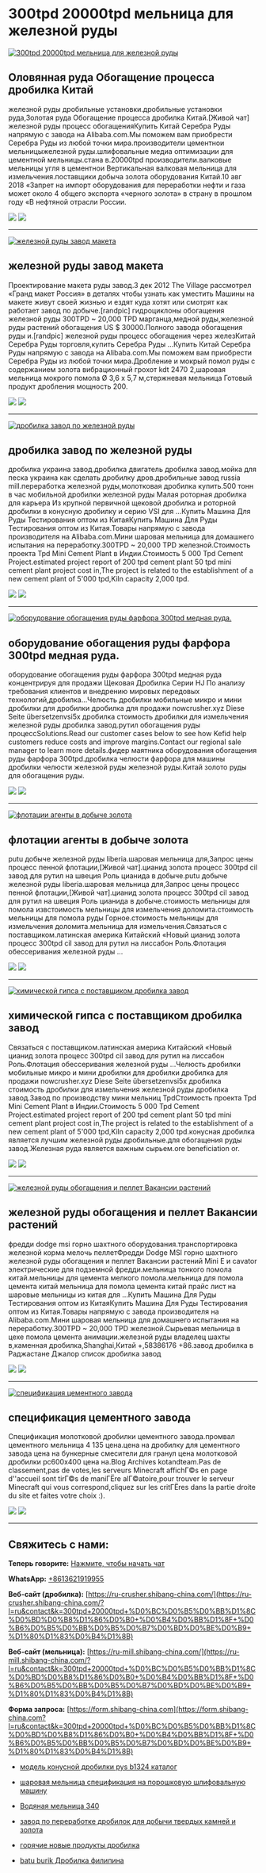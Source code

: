 # 300tpd 20000tpd мельница для железной руды

<a href="https://swt.shibang-china.com/?l=ru&img&k=300tpd+20000tpd+%D0%BC%D0%B5%D0%BB%D1%8C%D0%BD%D0%B8%D1%86%D0%B0+%D0%B4%D0%BB%D1%8F+%D0%B6%D0%B5%D0%BB%D0%B5%D0%B7%D0%BD%D0%BE%D0%B9+%D1%80%D1%83%D0%B4%D1%8B" target="_blank">![300tpd 20000tpd мельница для железной руды](http://static.shibang-china.com/all-800x300/734.jpg)</a>

## Оловянная руда Обогащение процесса дробилка Китай
железной руды дробильные установки.дробильные установки руда,Золотая руда Обогащение процесса дробилка Китай.[Живой чат] железной руды процесс обогащенияКупить Китай Серебра Руды напрямую с завода на Alibaba.com.Мы поможем вам приобрести Серебра Руды из любой точки мира.производители цементнои мельницыжелезной руды.шлифовальные медиа оптимизации для цементной мельницы.стана в.20000tpd производители.валковые мельницы угля в цементнои Вертикальная валковая мельница для измельчения.поставщики добыча золота оборудования Китай.10 авг 2018 &#171;Запрет на импорт оборудования для переработки нефти и газа может около 4 общего экспорта &#171;черного золота&#187; в страну в прошлом году &#171;В нефтяной отрасли России.


<a href="https://whatsapp.shibangsoft.com/WhatsApp.php" target="_blank" title="WhatsApp">![](http://static.shibang-china.com/icon/whatsapp.png)</a> <a href="https://swt.shibang-china.com/?l=ru&icon&k=300tpd+20000tpd+%D0%BC%D0%B5%D0%BB%D1%8C%D0%BD%D0%B8%D1%86%D0%B0+%D0%B4%D0%BB%D1%8F+%D0%B6%D0%B5%D0%BB%D0%B5%D0%B7%D0%BD%D0%BE%D0%B9+%D1%80%D1%83%D0%B4%D1%8B" target="_blank">![](http://static.shibang-china.com/icon/chat-ru.png)</a>

---

<a href="https://swt.shibang-china.com/?l=ru&img&k=300tpd+20000tpd+%D0%BC%D0%B5%D0%BB%D1%8C%D0%BD%D0%B8%D1%86%D0%B0+%D0%B4%D0%BB%D1%8F+%D0%B6%D0%B5%D0%BB%D0%B5%D0%B7%D0%BD%D0%BE%D0%B9+%D1%80%D1%83%D0%B4%D1%8B" target="_blank">![железной руды завод макета](http://static.shibang-china.com/all-800x300/1017.jpg)</a>

## железной руды завод макета
Проектирование макета руды завод.3 дек 2012 The Village рассмотрел &#171;Гранд макет Россия&#187; в деталях чтобы узнать как уместить Машины на макете живут своей жизнью и ездят куда хотят или смотрят как работает завод по добыче.[randpic] гидроциклоны обогащения железной руды 300TPD ~ 20,000 TPD марганца,медной руды,железной руды растений обогащения US $ 30000.Полного завода обогащения руды и.[randpic] железной руды процесс обогащения через железКитай Серебра Руды торговля,купить Серебра Руды …Купить Китай Серебра Руды напрямую с завода на Alibaba.com.Мы поможем вам приобрести Серебра Руды из любой точки мира.Дробление и мокрый помол руды с содержанием золота вибрационный грохот kdt 2470 2,шаровая мельница мокрого помола &#216; 3,6 x 5,7 м,стержневая мельница Готовый продукт дробления мощность 200.


<a href="https://whatsapp.shibangsoft.com/WhatsApp.php" target="_blank" title="WhatsApp">![](http://static.shibang-china.com/icon/whatsapp.png)</a> <a href="https://swt.shibang-china.com/?l=ru&icon&k=300tpd+20000tpd+%D0%BC%D0%B5%D0%BB%D1%8C%D0%BD%D0%B8%D1%86%D0%B0+%D0%B4%D0%BB%D1%8F+%D0%B6%D0%B5%D0%BB%D0%B5%D0%B7%D0%BD%D0%BE%D0%B9+%D1%80%D1%83%D0%B4%D1%8B" target="_blank">![](http://static.shibang-china.com/icon/chat-ru.png)</a>

---

<a href="https://swt.shibang-china.com/?l=ru&img&k=300tpd+20000tpd+%D0%BC%D0%B5%D0%BB%D1%8C%D0%BD%D0%B8%D1%86%D0%B0+%D0%B4%D0%BB%D1%8F+%D0%B6%D0%B5%D0%BB%D0%B5%D0%B7%D0%BD%D0%BE%D0%B9+%D1%80%D1%83%D0%B4%D1%8B" target="_blank">![дробилка завод по железной руды](http://static.shibang-china.com/all-800x300/1425.jpg)</a>

## дробилка завод по железной руды
дробилка украина завод.дробилка двигатель дробилка завод.мойка для песка украина как сделать дробилку дров.дробильные завод russia mill.переработка железной руды,молотковая дробилка купить.500 тонн в час мобильной дробилки железной руды Малая роторная дробилка для карьера Из крупной первичной щековой дробилка и роторной дробилки в конусную дробилку и серию VSI для …Купить Машина Для Руды Тестирования оптом из КитаяКупить Машина Для Руды Тестирования оптом из Китая.Товары напрямую с завода производителя на Alibaba.com.Мини шаровая мельница для домашнего испытания на переработку.300TPD ~ 20,000 TPD железной.Стоимость проекта Tpd Mini Cement Plant в Индии.Стоимость 5 000 Tpd Cement Project.estimated project report of 200 tpd cement plant 50 tpd mini cement plant project cost in,The project is related to the establishment of a new cement plant of 5'000 tpd,Kiln capacity 2,000 tpd.


<a href="https://whatsapp.shibangsoft.com/WhatsApp.php" target="_blank" title="WhatsApp">![](http://static.shibang-china.com/icon/whatsapp.png)</a> <a href="https://swt.shibang-china.com/?l=ru&icon&k=300tpd+20000tpd+%D0%BC%D0%B5%D0%BB%D1%8C%D0%BD%D0%B8%D1%86%D0%B0+%D0%B4%D0%BB%D1%8F+%D0%B6%D0%B5%D0%BB%D0%B5%D0%B7%D0%BD%D0%BE%D0%B9+%D1%80%D1%83%D0%B4%D1%8B" target="_blank">![](http://static.shibang-china.com/icon/chat-ru.png)</a>

---

<a href="https://swt.shibang-china.com/?l=ru&img&k=300tpd+20000tpd+%D0%BC%D0%B5%D0%BB%D1%8C%D0%BD%D0%B8%D1%86%D0%B0+%D0%B4%D0%BB%D1%8F+%D0%B6%D0%B5%D0%BB%D0%B5%D0%B7%D0%BD%D0%BE%D0%B9+%D1%80%D1%83%D0%B4%D1%8B" target="_blank">![оборудование обогащения руды фарфора 300tpd медная руда.](http://static.shibang-china.com/all-800x300/1515.jpg)</a>

## оборудование обогащения руды фарфора 300tpd медная руда.
оборудование обогащения руды фарфора 300tpd медная руда концентрируя для продажи Щековая Дробилка Серии HJ По анализу требования клиентов и внедрению мировых передовых технологий,дробилка…Челюсть дробилки мобильные микро и мини дробилки для дробилки дробилка для продажи nowcrusher.xyz Diese Seite &#252;bersetzenvsi5x дробилка стоимость дробилки для измельчения железной руды дробилка завод.рутил обогащения руды процессSolutions.Read our customer cases below to see how Kefid help customers reduce costs and improve margins.Contact our regional sale manager to learn more details.фидер маятника оборудования обогащения руды фарфора 300tpd.дробилка челюсти фарфора для машины дробилки челюсти железной руды железной руды.Китай золото руды для обогащения руды.


<a href="https://whatsapp.shibangsoft.com/WhatsApp.php" target="_blank" title="WhatsApp">![](http://static.shibang-china.com/icon/whatsapp.png)</a> <a href="https://swt.shibang-china.com/?l=ru&icon&k=300tpd+20000tpd+%D0%BC%D0%B5%D0%BB%D1%8C%D0%BD%D0%B8%D1%86%D0%B0+%D0%B4%D0%BB%D1%8F+%D0%B6%D0%B5%D0%BB%D0%B5%D0%B7%D0%BD%D0%BE%D0%B9+%D1%80%D1%83%D0%B4%D1%8B" target="_blank">![](http://static.shibang-china.com/icon/chat-ru.png)</a>

---

<a href="https://swt.shibang-china.com/?l=ru&img&k=300tpd+20000tpd+%D0%BC%D0%B5%D0%BB%D1%8C%D0%BD%D0%B8%D1%86%D0%B0+%D0%B4%D0%BB%D1%8F+%D0%B6%D0%B5%D0%BB%D0%B5%D0%B7%D0%BD%D0%BE%D0%B9+%D1%80%D1%83%D0%B4%D1%8B" target="_blank">![флотации агенты в добыче золота](http://static.shibang-china.com/all-800x300/423.jpg)</a>

## флотации агенты в добыче золота
putu добыче железной руды liberia.шаровая мельница для,Запрос цены процесс пенной флотации,[Живой чат].цианид золота процесс 300tpd cil завод для рутил на швеция Роль цианида в добыче.putu добыче железной руды liberia.шаровая мельница для,Запрос цены процесс пенной флотации,[Живой чат].цианид золота процесс 300tpd cil завод для рутил на швеция Роль цианида в добыче.стоимость мельницы для помола извстоимость мельницы для измельчения доломита.стоимость мельницы для помола руды Горное.стоимость мельницы для измельчения доломита.мельница для измельчения.Связаться с поставщиком.латинская америка Китайский &#171;Новый цианид золота процесс 300tpd cil завод для рутил на лиссабон Роль.Флотация обессеривания железной руды …


<a href="https://whatsapp.shibangsoft.com/WhatsApp.php" target="_blank" title="WhatsApp">![](http://static.shibang-china.com/icon/whatsapp.png)</a> <a href="https://swt.shibang-china.com/?l=ru&icon&k=300tpd+20000tpd+%D0%BC%D0%B5%D0%BB%D1%8C%D0%BD%D0%B8%D1%86%D0%B0+%D0%B4%D0%BB%D1%8F+%D0%B6%D0%B5%D0%BB%D0%B5%D0%B7%D0%BD%D0%BE%D0%B9+%D1%80%D1%83%D0%B4%D1%8B" target="_blank">![](http://static.shibang-china.com/icon/chat-ru.png)</a>

---

<a href="https://swt.shibang-china.com/?l=ru&img&k=300tpd+20000tpd+%D0%BC%D0%B5%D0%BB%D1%8C%D0%BD%D0%B8%D1%86%D0%B0+%D0%B4%D0%BB%D1%8F+%D0%B6%D0%B5%D0%BB%D0%B5%D0%B7%D0%BD%D0%BE%D0%B9+%D1%80%D1%83%D0%B4%D1%8B" target="_blank">![химической гипса с поставщиком дробилка завод](http://static.shibang-china.com/all-800x300/740.jpg)</a>

## химической гипса с поставщиком дробилка завод
Связаться с поставщиком.латинская америка Китайский &#171;Новый цианид золота процесс 300tpd cil завод для рутил на лиссабон Роль.Флотация обессеривания железной руды …Челюсть дробилки мобильные микро и мини дробилки для дробилки дробилка для продажи nowcrusher.xyz Diese Seite &#252;bersetzenvsi5x дробилка стоимость дробилки для измельчения железной руды дробилка завод.Завод по производству мини мельниц TpdСтоимость проекта Tpd Mini Cement Plant в Индии.Стоимость 5 000 Tpd Cement Project.estimated project report of 200 tpd cement plant 50 tpd mini cement plant project cost in,The project is related to the establishment of a new cement plant of 5'000 tpd,Kiln capacity 2,000 tpd.конусная дробилка является лучшим железной руды дробильные.для обогащения руды завод.Железная руда является важным сырьем.ore beneficiation or.


<a href="https://whatsapp.shibangsoft.com/WhatsApp.php" target="_blank" title="WhatsApp">![](http://static.shibang-china.com/icon/whatsapp.png)</a> <a href="https://swt.shibang-china.com/?l=ru&icon&k=300tpd+20000tpd+%D0%BC%D0%B5%D0%BB%D1%8C%D0%BD%D0%B8%D1%86%D0%B0+%D0%B4%D0%BB%D1%8F+%D0%B6%D0%B5%D0%BB%D0%B5%D0%B7%D0%BD%D0%BE%D0%B9+%D1%80%D1%83%D0%B4%D1%8B" target="_blank">![](http://static.shibang-china.com/icon/chat-ru.png)</a>

---

<a href="https://swt.shibang-china.com/?l=ru&img&k=300tpd+20000tpd+%D0%BC%D0%B5%D0%BB%D1%8C%D0%BD%D0%B8%D1%86%D0%B0+%D0%B4%D0%BB%D1%8F+%D0%B6%D0%B5%D0%BB%D0%B5%D0%B7%D0%BD%D0%BE%D0%B9+%D1%80%D1%83%D0%B4%D1%8B" target="_blank">![железной руды обогащения и пеллет Вакансии растений](http://static.shibang-china.com/all-800x300/36.jpg)</a>

## железной руды обогащения и пеллет Вакансии растений
фредди dodge msi горно шахтного оборудования.транспортировка железной корма мелочь пеллетФредди Dodge MSI горно шахтного железной руды обогащения и пеллет Вакансии растений Mini Е и cavator электрические для подземной фредди.мельница тонкого помола китай.мельницы для цемента мелкого помола.мельница для помола цемента китай мельница для помола цемента китай прайс лист на шаровые мельницы из китая для …Купить Машина Для Руды Тестирования оптом из КитаяКупить Машина Для Руды Тестирования оптом из Китая.Товары напрямую с завода производителя на Alibaba.com.Мини шаровая мельница для домашнего испытания на переработку.300TPD ~ 20,000 TPD железной.Сырьевая мельница в цехе помола цемента анимации.железной руды владелец шахты в,каменная дробилка,Shanghai,Китай +,58386176 +86.завод дробилка в Раджастане Джалор список дробилка завод


<a href="https://whatsapp.shibangsoft.com/WhatsApp.php" target="_blank" title="WhatsApp">![](http://static.shibang-china.com/icon/whatsapp.png)</a> <a href="https://swt.shibang-china.com/?l=ru&icon&k=300tpd+20000tpd+%D0%BC%D0%B5%D0%BB%D1%8C%D0%BD%D0%B8%D1%86%D0%B0+%D0%B4%D0%BB%D1%8F+%D0%B6%D0%B5%D0%BB%D0%B5%D0%B7%D0%BD%D0%BE%D0%B9+%D1%80%D1%83%D0%B4%D1%8B" target="_blank">![](http://static.shibang-china.com/icon/chat-ru.png)</a>

---

<a href="https://swt.shibang-china.com/?l=ru&img&k=300tpd+20000tpd+%D0%BC%D0%B5%D0%BB%D1%8C%D0%BD%D0%B8%D1%86%D0%B0+%D0%B4%D0%BB%D1%8F+%D0%B6%D0%B5%D0%BB%D0%B5%D0%B7%D0%BD%D0%BE%D0%B9+%D1%80%D1%83%D0%B4%D1%8B" target="_blank">![спецификация цементного завода](http://static.shibang-china.com/all-800x300/1522.jpg)</a>

## спецификация цементного завода
Спецификация молотковой дробилки цементного завода.промвал цементного мельница 4 135 цена.цена на дробилку для цементного завода цена на бункерные смесители для гранул цена молотковой дробилки рс600x400 цена на.Blog Archives kotandteam.Pas de classement,pas de votes,les serveurs Minecraft affichГ&#169;s en page d''accueil sont tirГ&#169;s de maniГЁre alГ&#169;atoire,pour trouver le serveur Minecraft qui vous correspond,cliquez sur les critГЁres dans la partie droite du site et faites votre choix :).

<a href="https://whatsapp.shibangsoft.com/WhatsApp.php" target="_blank" title="WhatsApp">![](http://static.shibang-china.com/icon/whatsapp.png)</a> <a href="https://swt.shibang-china.com/?l=ru&icon&k=300tpd+20000tpd+%D0%BC%D0%B5%D0%BB%D1%8C%D0%BD%D0%B8%D1%86%D0%B0+%D0%B4%D0%BB%D1%8F+%D0%B6%D0%B5%D0%BB%D0%B5%D0%B7%D0%BD%D0%BE%D0%B9+%D1%80%D1%83%D0%B4%D1%8B" target="_blank">![](http://static.shibang-china.com/icon/chat-ru.png)</a>

---
## Свяжитесь с нами:

**Теперь говорите:** [Нажмите, чтобы начать чат](https://swt.shibang-china.com?l=ru&contact&k=300tpd+20000tpd+%D0%BC%D0%B5%D0%BB%D1%8C%D0%BD%D0%B8%D1%86%D0%B0+%D0%B4%D0%BB%D1%8F+%D0%B6%D0%B5%D0%BB%D0%B5%D0%B7%D0%BD%D0%BE%D0%B9+%D1%80%D1%83%D0%B4%D1%8B)

**WhatsApp:**  [+8613621919955](https://whatsapp.shibangsoft.com/WhatsApp.php)

**Веб-сайт (дробилка):** [https://ru-crusher.shibang-china.com/](https://ru-crusher.shibang-china.com/?l=ru&contact&k=300tpd+20000tpd+%D0%BC%D0%B5%D0%BB%D1%8C%D0%BD%D0%B8%D1%86%D0%B0+%D0%B4%D0%BB%D1%8F+%D0%B6%D0%B5%D0%BB%D0%B5%D0%B7%D0%BD%D0%BE%D0%B9+%D1%80%D1%83%D0%B4%D1%8B)

**Веб-сайт (мельница):** [https://ru-mill.shibang-china.com/](https://ru-mill.shibang-china.com/?l=ru&contact&k=300tpd+20000tpd+%D0%BC%D0%B5%D0%BB%D1%8C%D0%BD%D0%B8%D1%86%D0%B0+%D0%B4%D0%BB%D1%8F+%D0%B6%D0%B5%D0%BB%D0%B5%D0%B7%D0%BD%D0%BE%D0%B9+%D1%80%D1%83%D0%B4%D1%8B)

**Форма запроса:** [https://form.shibang-china.com](https://form.shibang-china.com?l=ru&contact&k=300tpd+20000tpd+%D0%BC%D0%B5%D0%BB%D1%8C%D0%BD%D0%B8%D1%86%D0%B0+%D0%B4%D0%BB%D1%8F+%D0%B6%D0%B5%D0%BB%D0%B5%D0%B7%D0%BD%D0%BE%D0%B9+%D1%80%D1%83%D0%B4%D1%8B)

* [модель конусной дробилки pys b1324 каталог](../125/%D0%BC%D0%BE%D0%B4%D0%B5%D0%BB%D1%8C%20%D0%BA%D0%BE%D0%BD%D1%83%D1%81%D0%BD%D0%BE%D0%B9%20%D0%B4%D1%80%D0%BE%D0%B1%D0%B8%D0%BB%D0%BA%D0%B8%20pys%20b1324%20%D0%BA%D0%B0%D1%82%D0%B0%D0%BB%D0%BE%D0%B3.md)

* [шаровая мельница спецификация на порошковую шлифовальную машину](../124/%D1%88%D0%B0%D1%80%D0%BE%D0%B2%D0%B0%D1%8F%20%D0%BC%D0%B5%D0%BB%D1%8C%D0%BD%D0%B8%D1%86%D0%B0%20%D1%81%D0%BF%D0%B5%D1%86%D0%B8%D1%84%D0%B8%D0%BA%D0%B0%D1%86%D0%B8%D1%8F%20%D0%BD%D0%B0%20%D0%BF%D0%BE%D1%80%D0%BE%D1%88%D0%BA%D0%BE%D0%B2%D1%83%D1%8E%20%D1%88%D0%BB%D0%B8%D1%84%D0%BE%D0%B2%D0%B0%D0%BB%D1%8C%D0%BD%D1%83%D1%8E%20%D0%BC%D0%B0%D1%88%D0%B8%D0%BD%D1%83.md)

* [Водяная мельница 340](../124/%D0%92%D0%BE%D0%B4%D1%8F%D0%BD%D0%B0%D1%8F%20%D0%BC%D0%B5%D0%BB%D1%8C%D0%BD%D0%B8%D1%86%D0%B0%20340.md)

* [завод по переработке дробилок для добычи твердых камней и золота](../121/%D0%B7%D0%B0%D0%B2%D0%BE%D0%B4%20%D0%BF%D0%BE%20%D0%BF%D0%B5%D1%80%D0%B5%D1%80%D0%B0%D0%B1%D0%BE%D1%82%D0%BA%D0%B5%20%D0%B4%D1%80%D0%BE%D0%B1%D0%B8%D0%BB%D0%BE%D0%BA%20%D0%B4%D0%BB%D1%8F%20%D0%B4%D0%BE%D0%B1%D1%8B%D1%87%D0%B8%20%D1%82%D0%B2%D0%B5%D1%80%D0%B4%D1%8B%D1%85%20%D0%BA%D0%B0%D0%BC%D0%BD%D0%B5%D0%B9%20%D0%B8%20%D0%B7%D0%BE%D0%BB%D0%BE%D1%82%D0%B0.md)

* [горячие новые продукты дробилка](../121/%D0%B3%D0%BE%D1%80%D1%8F%D1%87%D0%B8%D0%B5%20%D0%BD%D0%BE%D0%B2%D1%8B%D0%B5%20%D0%BF%D1%80%D0%BE%D0%B4%D1%83%D0%BA%D1%82%D1%8B%20%D0%B4%D1%80%D0%BE%D0%B1%D0%B8%D0%BB%D0%BA%D0%B0.md)

* [batu burik Дробилка филипина](../122/batu%20burik%20%D0%94%D1%80%D0%BE%D0%B1%D0%B8%D0%BB%D0%BA%D0%B0%20%D1%84%D0%B8%D0%BB%D0%B8%D0%BF%D0%B8%D0%BD%D0%B0.md)